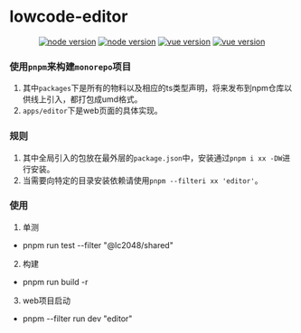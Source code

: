 # lowcode-editor

<p align="center">
  <a href="https://nodejs.org/zh-cn/download/"><img src="https://img.shields.io/badge/node%3E%3D-14.17-green" alt="node version"></a>
  <a href="https://pnpm.io/"><img src="https://img.shields.io/badge/pnpm-6.24-yellowgreen" alt="node version"></a>
  <a href="https://vuejs.org/index.html"><img src="https://img.shields.io/badge/vue-3.2-brightgreen" alt="vue version"></a>
   <a href="https://vuejs.org/index.html"><img src="https://img.shields.io/badge/license-MIT-blue" alt="vue version"></a>
</p>

### 使用`pnpm`来构建`monorepo`项目

1. 其中`packages`下是所有的物料以及相应的ts类型声明，将来发布到npm仓库以供线上引入，都打包成umd格式。
2. `apps/editor`下是web页面的具体实现。

### 规则
  1. 其中全局引入的包放在最外层的`package.json`中，安装通过`pnpm i xx -DW`进行安装。
  2. 当需要向特定的目录安装依赖请使用`pnpm --filteri xx 'editor'`。


### 使用
1. 单测
  - pnpm run test  --filter "@lc2048/shared"
  
2. 构建
  - pnpm run build -r 
  
3. web项目启动
  - pnpm --filter run dev "editor"

